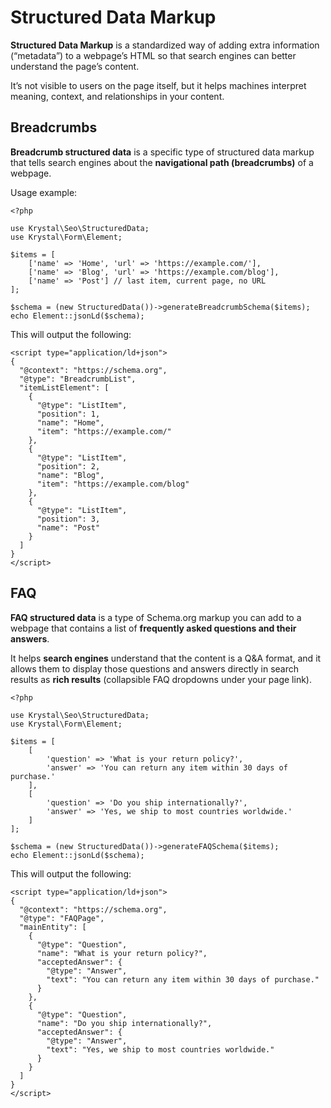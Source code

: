 Structured Data Markup
======
**Structured Data Markup** is a standardized way of adding extra information (“metadata”) to a webpage’s HTML so that search engines  can better understand the page’s content.

It’s not visible to users on the page itself, but it helps machines interpret meaning, context, and relationships in your content.

## Breadcrumbs

 **Breadcrumb structured data** is a specific type of structured data markup that tells search engines about the **navigational path (breadcrumbs)** of a webpage.
 
Usage example:

    <?php
    
    use Krystal\Seo\StructuredData;
    use Krystal\Form\Element;
    
    $items = [
        ['name' => 'Home', 'url' => 'https://example.com/'],
        ['name' => 'Blog', 'url' => 'https://example.com/blog'],
        ['name' => 'Post'] // last item, current page, no URL
    ];
    
    $schema = (new StructuredData())->generateBreadcrumbSchema($items);
    echo Element::jsonLd($schema);

This will output the following:

    <script type="application/ld+json">
    {
      "@context": "https://schema.org",
      "@type": "BreadcrumbList",
      "itemListElement": [
        {
          "@type": "ListItem",
          "position": 1,
          "name": "Home",
          "item": "https://example.com/"
        },
        {
          "@type": "ListItem",
          "position": 2,
          "name": "Blog",
          "item": "https://example.com/blog"
        },
        {
          "@type": "ListItem",
          "position": 3,
          "name": "Post"
        }
      ]
    }
    </script>

## FAQ

**FAQ structured data** is a type of Schema.org markup you can add to a webpage that contains a list of **frequently asked questions and their answers**.

It helps **search engines** understand that the content is a Q&A format, and it allows them to display those questions and answers directly in search results as **rich results** (collapsible FAQ dropdowns under your page link).

    <?php
    
    use Krystal\Seo\StructuredData;
    use Krystal\Form\Element;
    
    $items = [
        [
            'question' => 'What is your return policy?',
            'answer' => 'You can return any item within 30 days of purchase.'
        ],
        [
            'question' => 'Do you ship internationally?',
            'answer' => 'Yes, we ship to most countries worldwide.'
        ]
    ];
    
    $schema = (new StructuredData())->generateFAQSchema($items);
    echo Element::jsonLd($schema);
    

This will output the following:

    <script type="application/ld+json">
    {
      "@context": "https://schema.org",
      "@type": "FAQPage",
      "mainEntity": [
        {
          "@type": "Question",
          "name": "What is your return policy?",
          "acceptedAnswer": {
            "@type": "Answer",
            "text": "You can return any item within 30 days of purchase."
          }
        },
        {
          "@type": "Question",
          "name": "Do you ship internationally?",
          "acceptedAnswer": {
            "@type": "Answer",
            "text": "Yes, we ship to most countries worldwide."
          }
        }
      ]
    }
    </script>